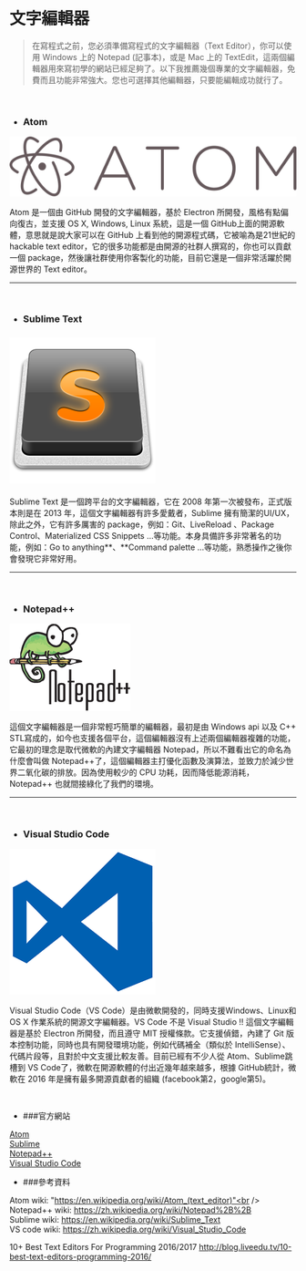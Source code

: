 # 文字編輯器

> 在寫程式之前，您必須準備寫程式的文字編輯器（Text Editor），你可以使用 Windows 上的 Notepad (記事本)，或是 Mac 上的 TextEdit，這兩個編輯器用來寫初學的網站已經足夠了。以下我推薦幾個專業的文字編輯器，免費而且功能非常強大。您也可選擇其他編輯器，只要能編輯成功就行了。

<br />


* ### Atom

![](/assets/Atom_icon.png)

Atom 是一個由 GitHub 開發的文字編輯器，基於 Electron 所開發，風格有點偏向復古，並支援 OS X, Windows, Linux 系統，這是一個 GitHub上面的開源軟體，意思就是說大家可以在  GitHub 上看到他的開源程式碼，它被喻為是21世紀的 hackable text editor，它的很多功能都是由開源的社群人撰寫的，你也可以貢獻一個 package，然後讓社群使用你客製化的功能，目前它還是一個非常活躍於開源世界的 Text editor。

---
<br />


* ### Sublime Text

### ![](/assets/Sublime_Text_Logo.png)

Sublime Text 是一個跨平台的文字編輯器，它在 2008 年第一次被發布，正式版本則是在 2013 年，這個文字編輯器有許多愛戴者，Sublime 擁有簡潔的UI/UX，除此之外，它有許多厲害的 package，例如：Git、LiveReload 、Package Control、Materialized CSS Snippets ...等功能。本身具備許多非常著名的功能，例如：Go to anything**、**Command palette ...等功能，熟悉操作之後你會發現它非常好用。

---
<br />


* ### Notepad++

![](/assets/Notepad++_Logo.png)

這個文字編輯器是一個非常輕巧簡單的編輯器，最初是由 Windows api 以及 C++ STL寫成的，如今也支援各個平台，這個編輯器沒有上述兩個編輯器複雜的功能，它最初的理念是取代微軟的內建文字編輯器 Notepad，所以不難看出它的命名為什麼會叫做 Notepad++了，這個編輯器主打優化函數及演算法，並致力於減少世界二氧化碳的排放。因為使用較少的 CPU 功耗，因而降低能源消耗，Notepad++ 也就間接綠化了我們的環境。

---
<br />

* ### Visual Studio Code
![](/assets/Visual_Studio_Code_0.10.1_icon.png)

Visual Studio Code（VS Code）是由微軟開發的，同時支援Windows、Linux和 OS X 作業系統的開源文字編輯器。VS Code 不是 Visual Studio !! 這個文字編輯器是基於 Electron 所開發，而且遵守 MIT 授權條款。它支援偵錯，內建了 Git 版本控制功能，同時也具有開發環境功能，例如代碼補全（類似於 IntelliSense）、代碼片段等，且對於中文支援比較友善。目前已經有不少人從 Atom、Sublime跳槽到 VS Code了，微軟在開源軟體的付出近幾年越來越多，根據 GitHub統計，微軟在 2016 年是擁有最多開源貢獻者的組織 (facebook第2，google第5)。




<br />

* ###官方網站 <br />

[Atom](https://atom.io) <br />
[Sublime](https://www.sublimetext.com)<br />
[Notepad++](https://notepad-plus-plus.org/zh/)<br />
[Visual Studio Code](https://code.visualstudio.com/)<br />

* ###參考資料


Atom wiki: "https://en.wikipedia.org/wiki/Atom_(text_editor)"<br />
Notepad++ wiki: https://zh.wikipedia.org/wiki/Notepad%2B%2B<br />
Sublime wiki: https://en.wikipedia.org/wiki/Sublime_Text<br />
VS code wiki: https://zh.wikipedia.org/wiki/Visual_Studio_Code<br /> 



10+ Best Text Editors For Programming 2016/2017
http://blog.liveedu.tv/10-best-text-editors-programming-2016/




























